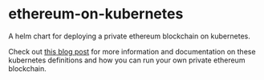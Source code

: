 # ethereum-on-kubernetes

A helm chart for deploying a private ethereum blockchain on kubernetes.

Check out [this blog post](https://www.corletti.xyz/blog/ethereum-on-kubernetes) for more information and documentation on these kubernetes definitions and how you can run your own private ethereum blockchain.
